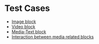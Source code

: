 # Test Cases

- [Image block](./image.md)
- [Video block](./video.md)
- [Media-Text block](./media-text.md)
- [Interaction between media related blocks](./media-interaction.md)